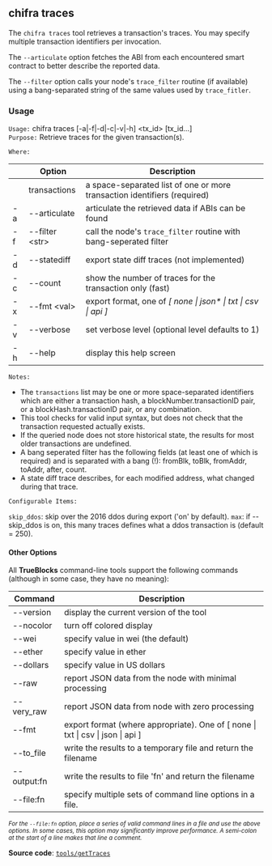 ## chifra traces

The `chifra traces` tool retrieves a transaction's traces. You may specify multiple transaction identifiers per invocation.

The `--articulate` option fetches the ABI from each encountered smart contract to better describe the reported data.

The `--filter` option calls your node's `trace_filter` routine (if available) using a bang-separated string of the same values used by `trace_fitler`.

### Usage

`Usage:`    chifra traces [-a|-f|-d|-c|-v|-h] &lt;tx_id&gt; [tx_id...]  
`Purpose:`  Retrieve traces for the given transaction(s).

`Where:`  

|     | Option               | Description                                                              |
| --- | -------------------- | ------------------------------------------------------------------------ |
|     | transactions         | a space-separated list of one or more transaction identifiers (required) |
| -a  | --articulate         | articulate the retrieved data if ABIs can be found                       |
| -f  | --filter &lt;str&gt; | call the node's `trace_filter` routine with bang-seperated filter        |
| -d  | --statediff          | export state diff traces (not implemented)                               |
| -c  | --count              | show the number of traces for the transaction only (fast)                |
| -x  | --fmt &lt;val&gt;    | export format, one of *[ none \| json\* \| txt \| csv \| api ]*          |
| -v  | --verbose            | set verbose level (optional level defaults to 1)                         |
| -h  | --help               | display this help screen                                                 |

`Notes:`

- The `transactions` list may be one or more space-separated identifiers which are either a transaction hash,
  a blockNumber.transactionID pair, or a blockHash.transactionID pair, or any combination.
- This tool checks for valid input syntax, but does not check that the transaction requested actually exists.
- If the queried node does not store historical state, the results for most older transactions are undefined.
- A bang seperated filter has the following fields (at least one of which is required) and is separated
  with a bang (!): fromBlk, toBlk, fromAddr, toAddr, after, count.
- A state diff trace describes, for each modified address, what changed during that trace.

`Configurable Items:`

`skip_ddos`: skip over the 2016 ddos during export ('on' by default).
`max`: if --skip_ddos is on, this many traces defines what a ddos transaction is (default = 250).

#### Other Options

All **TrueBlocks** command-line tools support the following commands (although in some case, they have no meaning):

| Command     | Description                                                                                     |
| ----------- | ----------------------------------------------------------------------------------------------- |
| --version   | display the current version of the tool                                                         |
| --nocolor   | turn off colored display                                                                        |
| --wei       | specify value in wei (the default)                                                              |
| --ether     | specify value in ether                                                                          |
| --dollars   | specify value in US dollars                                                                     |
| --raw       | report JSON data from the node with minimal processing                                          |
| --very_raw  | report JSON data from node with zero processing                                                 |
| --fmt       | export format (where appropriate). One of [ none &#124; txt &#124; csv &#124; json &#124; api ] |
| --to_file   | write the results to a temporary file and return the filename                                   |
| --output:fn | write the results to file 'fn' and return the filename                                          |
| --file:fn   | specify multiple sets of command line options in a file.                                        |

<small>*For the `--file:fn` option, place a series of valid command lines in a file and use the above options. In some cases, this option may significantly improve performance. A semi-colon at the start of a line makes that line a comment.*</small>

**Source code**: [`tools/getTraces`](https://github.com/TrueBlocks/trueblocks-core/tree/master/src/tools/getTraces)

